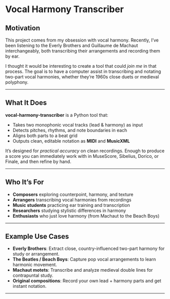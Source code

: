 # Vocal Harmony Transcriber

## Motivation  
This project comes from my obsession with vocal harmony. Recently, I’ve been listening to the Everly Brothers and Guillaume de Machaut interchangeably, both transcribing their arrangements and recording them by ear.  

I thought it would be interesting to create a tool that could *join me* in that process. The goal is to have a computer assist in transcribing and notating two-part vocal harmonies, whether they’re 1960s close duets or medieval polyphony.

---

## What It Does  
**vocal-harmony-transcriber** is a Python tool that:  
- Takes two monophonic vocal tracks (lead & harmony) as input  
- Detects pitches, rhythms, and note boundaries in each  
- Aligns both parts to a beat grid  
- Outputs clean, editable notation as **MIDI** and **MusicXML**  

It’s designed for *practical accuracy* on clean recordings. Enough to produce a score you can immediately work with in MuseScore, Sibelius, Dorico, or Finale, and then refine by hand.

---

## Who It’s For  
- **Composers** exploring counterpoint, harmony, and texture  
- **Arrangers** transcribing vocal harmonies from recordings  
- **Music students** practicing ear training and transcription  
- **Researchers** studying stylistic differences in harmony  
- **Enthusiasts** who just love harmony (from Machaut to the Beach Boys)  

---

## Example Use Cases  
- **Everly Brothers**: Extract close, country-influenced two-part harmony for study or arrangement.  
- **The Beatles / Beach Boys**: Capture pop vocal arrangements to learn harmonic movement.  
- **Machaut motets**: Transcribe and analyze medieval double lines for contrapuntal study.  
- **Original compositions**: Record your own lead + harmony parts and get instant notation.  

---

